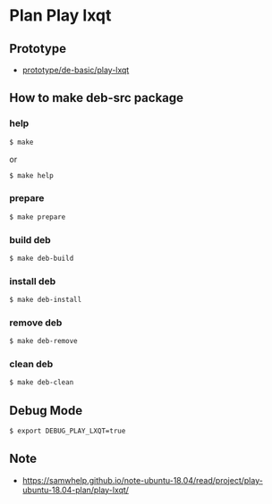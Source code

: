 
# Plan Play lxqt


## Prototype

* [prototype/de-basic/play-lxqt](../../../prototype/de-basic/play-lxqt)


## How to make deb-src package


### help

``` sh
$ make
```

or

``` sh
$ make help
```


### prepare

``` sh
$ make prepare
```


### build deb

``` sh
$ make deb-build
```


### install deb

``` sh
$ make deb-install
```


### remove deb

``` sh
$ make deb-remove
```


### clean deb

``` sh
$ make deb-clean
```

## Debug Mode

``` sh
$ export DEBUG_PLAY_LXQT=true
```


## Note

* https://samwhelp.github.io/note-ubuntu-18.04/read/project/play-ubuntu-18.04-plan/play-lxqt/
